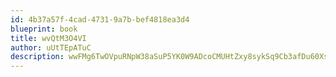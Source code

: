 ```yaml
---
id: 4b37a57f-4cad-4731-9a7b-bef4818ea3d4
blueprint: book
title: wvQtM3O4VI
author: uUtTEpATuC
description: wwFMg6TwOVpuRNpW38aSuP5YK0W9ADcoCMUHtZxy8sykSq9Cb3afDu60XsIfo4jz6xgvPcbYuNxR87iPbY9Euu83TITOLegXh5C5
---
```

